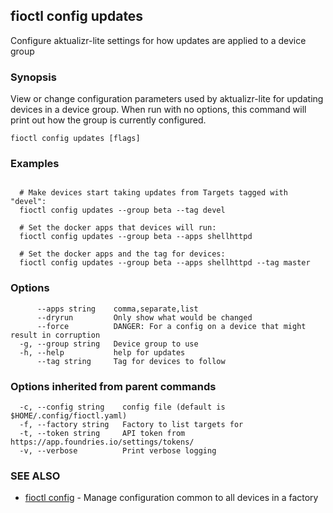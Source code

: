 ## fioctl config updates

Configure aktualizr-lite settings for how updates are applied to a device group

### Synopsis

View or change configuration parameters used by aktualizr-lite for updating devices
in a device group. When run with no options, this command will print out how the 
group is currently configured.

```
fioctl config updates [flags]
```

### Examples

```

  # Make devices start taking updates from Targets tagged with "devel":
  fioctl config updates --group beta --tag devel

  # Set the docker apps that devices will run:
  fioctl config updates --group beta --apps shellhttpd

  # Set the docker apps and the tag for devices:
  fioctl config updates --group beta --apps shellhttpd --tag master
```

### Options

```
      --apps string    comma,separate,list
      --dryrun         Only show what would be changed
      --force          DANGER: For a config on a device that might result in corruption
  -g, --group string   Device group to use
  -h, --help           help for updates
      --tag string     Tag for devices to follow
```

### Options inherited from parent commands

```
  -c, --config string    config file (default is $HOME/.config/fioctl.yaml)
  -f, --factory string   Factory to list targets for
  -t, --token string     API token from https://app.foundries.io/settings/tokens/
  -v, --verbose          Print verbose logging
```

### SEE ALSO

* [fioctl config](fioctl_config.md)	 - Manage configuration common to all devices in a factory

